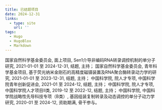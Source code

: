 ```yaml
---
title: 已结题项目
date: 2024-12-31
links:
  - type: site
    url: ''
tags:
  - Hugo
  - HugoBlox
  - Markdown
---
```

国家自然科学基金委员会, 面上项目, Sen1介导非编码RNA转录调控机制的单分子研究, 2021-01-01 至 2024-12-31, 结题, 主持；
国家自然科学基金委员会, 青年科学基金项目, 基于荧光纳米金刚石的高精度磁镊装置及RNA聚合酶转录动力学的研究, 2021-01-01 至 2023-12-31, 结题, 主持；
中国科学院, 院人才专项, 中国科学院青年创新促进会, 2021-01 至 2024-12, 结题, 主持；
中国科学院, 院人才专项, 中国科学院人才项目II类, 2019-12 至 2022-12, 结题, 主持；
中国科学院, 中国科学院战略性先导科技专项（B类）, 基因组装复制转录及动态调控的单分子动力学研究, 2020-01 至 2024-12, 资助期满, 骨干参与。

<!--more-->
